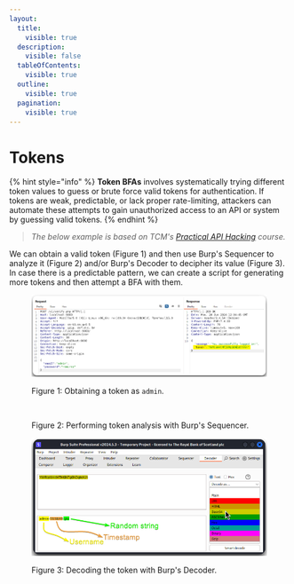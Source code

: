 ```yaml
---
layout:
  title:
    visible: true
  description:
    visible: false
  tableOfContents:
    visible: true
  outline:
    visible: true
  pagination:
    visible: true
---
```


# Tokens

{% hint style="info" %}
**Token BFAs** involves systematically trying different token values to guess or brute force valid tokens for authentication. If tokens are weak, predictable, or lack proper rate-limiting, attackers can automate these attempts to gain unauthorized access to an API or system by guessing valid tokens.
{% endhint %}

> _The below example is based on TCM's_ [_Practical API Hacking_](https://academy.tcm-sec.com/p/hacking-apis) _course._

We can obtain a valid token (Figure 1) and then use Burp's Sequencer to analyze it (Figure 2) and/or Burp's Decoder to decipher its value (Figure 3). In case there is a predictable pattern, we can create a script for generating more tokens and then attempt a BFA with them.

<figure><img src="../../../../.gitbook/assets/tokens_1.png" alt=""><figcaption><p>Figure 1: Obtaining a token as <code>admin</code>.</p></figcaption></figure>

<figure><img src="../../../../.gitbook/assets/tokens_2.avif" alt=""><figcaption><p>Figure 2: Performing token analysis with Burp's Sequencer.</p></figcaption></figure>

<figure><img src="../../../../.gitbook/assets/tokens_3.png" alt=""><figcaption><p>Figure 3: Decoding the token with Burp's Decoder.</p></figcaption></figure>
